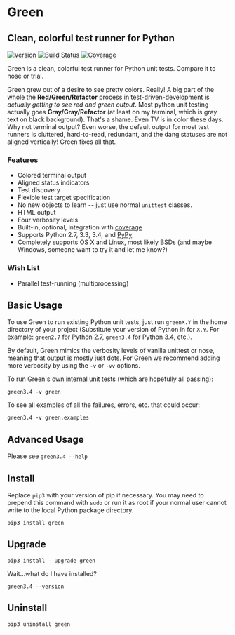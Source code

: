 Green
=====

Clean, colorful test runner for Python
--------------------------------------
[![Version](http://img.shields.io/pypi/v/green.svg?style=flat)](https://pypi.python.org/pypi/green)
[![Build Status](http://img.shields.io/travis/CleanCut/green.svg?style=flat)](https://travis-ci.org/CleanCut/green)
[![Coverage](http://img.shields.io/coveralls/CleanCut/green.svg?style=flat)](https://coveralls.io/r/CleanCut/green)

Green is a clean, colorful test runner for Python unit tests.  Compare it to
nose or trial.

Green grew out of a desire to see pretty colors.  Really!  A big part of the
whole the **Red/Green/Refactor** process in test-driven-development is
_actually getting to see red and green output_.  Most python unit testing
actually goes **Gray/Gray/Refactor** (at least on my terminal, which is gray
text on black background).  That's a shame.  Even TV is in color these days.
Why not terminal output?  Even worse, the default output for most test runners
is cluttered, hard-to-read, redundant, and the dang statuses are not aligned
vertically!  Green fixes all that.

### Features ###

- Colored terminal output
- Aligned status indicators
- Test discovery
- Flexible test target specification
- No new objects to learn -- just use normal `unittest` classes.
- HTML output
- Four verbosity levels
- Built-in, optional, integration with
  [coverage](http://nedbatchelder.com/code/coverage/)
- Supports Python 2.7, 3.3, 3.4, and [PyPy](http://pypy.org)
- Completely supports OS X and Linux, most likely BSDs (and maybe Windows,
  someone want to try it and let me know?)

### Wish List ###

- Parallel test-running (multiprocessing)

Basic Usage
-----------

To use Green to run existing Python unit tests, just run `greenX.Y` in the home
directory of your project (Substitute your version of Python in for `X.Y`.  For
example: `green2.7` for Python 2.7, `green3.4` for Python 3.4, etc.).

By default, Green mimics the verbosity levels of vanilla unittest or nose,
meaning that output is mostly just dots.  For Green we recommend adding more
verbosity by using the `-v` or `-vv` options.

To run Green's own internal unit tests (which are hopefully all passing):

    green3.4 -v green

To see all examples of all the failures, errors, etc. that could occur:

    green3.4 -v green.examples


Advanced Usage
--------------

Please see `green3.4 --help`


Install
-------

Replace `pip3` with your version of pip if necessary.  You may need to prepend
this command with `sudo` or run it as root if your normal user cannot write to
the local Python package directory.

    pip3 install green


Upgrade
-------

    pip3 install --upgrade green

Wait...what do I have installed?

    green3.4 --version


Uninstall
---------

    pip3 uninstall green

